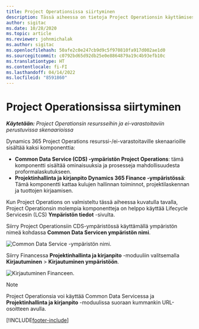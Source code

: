 ```yaml
---
title: Project Operationsissa siirtyminen
description: Tässä aiheessa on tietoja Project Operationsin käyttämisestä Lifecycle Servicesessa.
author: sigitac
ms.date: 10/28/2020
ms.topic: article
ms.reviewer: johnmichalak
ms.author: sigitac
ms.openlocfilehash: 50afe2c0e247cb9d9c5f970810fa917d002ae1d0
ms.sourcegitcommit: c0792bd65d92db25e0e8864879a19c4b93efb10c
ms.translationtype: HT
ms.contentlocale: fi-FI
ms.lasthandoff: 04/14/2022
ms.locfileid: "8591860"
---
```

# <a name="navigate-project-operations"></a>Project Operationsissa siirtyminen

_**Käytetään:** Project Operationsin resursseihin ja ei-varastoitaviin perustuvissa skenaarioissa_



Dynamics 365 Project Operations resurssi-/ei-varastoitaville skenaarioille sisältää kaksi komponenttia: 

 - **Common Data Service (CDS) -ympäristön Project Operations**: tämä komponentti sisältää ominaisuuksia ja prosesseja mahdollisuudesta proformalaskutukseen. 
 - **Projektinhallinta ja kirjanpito Dynamics 365 Finance -ympäristössä**: Tämä komponentti kattaa kulujen hallinnan toiminnot, projektilaskennan ja tuottojen kirjaamisen. 

Kun Project Operations on valmisteltu tässä aiheessa kuvatulla tavalla, Project Operationsin molempia komponentteja on helppo käyttää Lifecycle Servicesin (LCS) **Ympäristön tiedot** -sivulta.  

Siirry Project Operationsiin CDS-ympäristössä käyttämällä ympäristön nimeä kohdassa **Common Data Servicen ympäristön nimi**. 

  ![Common Data Service -ympäristön nimi.](./media/environment-name.PNG)

Siirry Financessa **Projektinhallinta ja kirjanpito** -moduuliin valitsemalla **Kirjautuminen** > **Kirjautuminen ympäristöön**.  

   ![Kirjautuminen Financeen.](./media/environment-login.PNG)

> [!NOTE]
> Project Operationsia voi käyttää Common Data Servicessa ja **Projektinhallinta ja kirjanpito** -moduulissa suoraan kummankin URL-osoitteen avulla. 


[!INCLUDE[footer-include](../includes/footer-banner.md)]